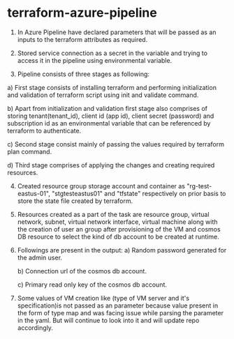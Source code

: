 # terraform-azure-pipeline
1) In Azure Pipeline have declared parameters that will be passed as an inputs to the terraform attributes as required.

2) Stored service connection as a secret in the variable and trying to access it in the pipeline using environmental variable.

3) Pipeline consists of three stages as following:
  
  a) First stage consists of installing terraform and performing initialization and validation of terraform script using init and validate command.
  
  b) Apart from initialization and validation first stage also comprises of storing tenant(tenant_id), client id (app id), client secret (password) and subscription id as an environmental variable that can be referenced by terraform to authenticate.
  
  c) Second stage consist mainly of passing the values required by terraform plan command.
  
  d) Third stage comprises of applying the changes and creating required resources.

4) Created resource group storage account and container as "rg-test-eastus-01", "stgtesteastus01" and "tfstate" respectively on prior basis to store the state file created by terraform.

5) Resources created as a part of the task are resource group, virtual network, subnet, virtual network interface, virtual machine along with the creation of user an group after provisioning of the VM and cosmos DB resource to select the kind of db account to be created at runtime.

6) Followings are present in the output:
   a) Random password generated for the admin user.
   
   b) Connection url of the cosmos db account.
   
   c) Primary read only key of the cosmos db account.

7) Some values of VM creation like (type of VM server and it's specification)is not passed as an parameter because value present in the form of type map and was facing issue while parsing the parameter in the yaml. But will continue to look into it and will update repo accordingly.
